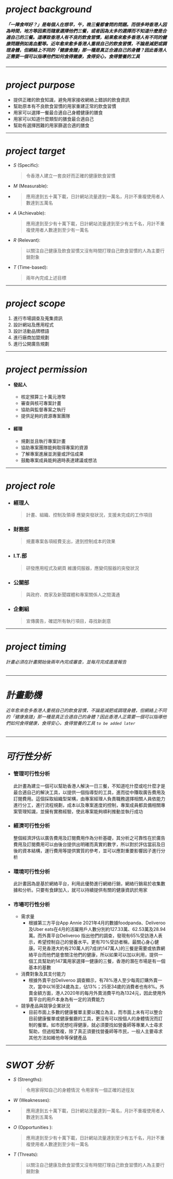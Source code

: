 
# *project background*
##### 「一陣食咩好？」是每個人在想早，午，晚三餐都會問的問題。而很多時香港人因為時間，地方等因素而隨意選擇他們三餐，或者因為太多的選擇而不知道什麼是合適自己的三餐。這導致香港人有不良的飲食習慣，結果愈來愈多香港人有不同的健康問題例如高血壓等。近年愈來愈多香港人重視自己的飲食習慣，不論是減肥或調理身體，但網絡上不同的「健康食譜」那一種是真正合適自己的身體？因此香港人正需要一個可以指導他們如何食得健康，食得安心，食得營養的工具

***

# *project purpose*
- 提供正確的飲食知識，避免用家接收網絡上錯誤的飲食資訊
- 幫助原本有不良飲食習慣的用家重建正常的飲食習慣
- 用家可以選擇一餐最合適自己身體健康的膳食
- 用家可以知道什麼類型的膳食最合適自己
- 幫助有選擇困難的用家篩選合適的膳食

***

# *project target*
- _*S*_ (Specific):  
  >令香港人建立一套良好而正確的健康飲食習慣
- _*M*_ (Measurable):
- >應用達到五十萬下載，日計網站流量達到一萬名，月計不重複使用者人數達到五萬名
- _*A*_ (Achievable):
  >應用達到至少有十萬下載，日計網站流量達到至少有五千名，月計不重複使用者人數達到至少有一萬名
- _*R*_ (Relevant):
  >以關注自己健康及飲食習慣又沒有時間打理自己飲食習慣的人為主要行銷對象
- _*T*_ (Time-based):
  >兩年內完成上述目標

***

# *project scope*
  1. 進行市場調查及蒐集資訊
  2. 設計網站及應用程式
  3. 設計活動品牌標語
  4. 進行廠商加盟規劃
  5. 進行公開廣告規劃

***

# *project permission*
- #### 發起人
  - 核定預算三十萬元港幣
  - 審查與核可專案計畫
  - 協助與監督專案之執行
  - 提供足夠的資源專案團隊

- #### 經理
  - 規劃並且執行專案計畫
  - 協助專案團隊能夠取得專案的資源
  - 了解專案進展並測量或評估成果
  - 鼓勵專案成員能夠適時表達建議或想法

***

# *project role*
- ### 經理人
  >計畫、組織、控制及領導
  >應變突發狀況，支援未完成的工作項目
- ### 財務部
  >規畫專案各項經費支出，達到控制成本的效果
- ### I.T.部
  >研發應用程式及網頁
  >維護伺服器，應變伺服器的突發狀況
- ### 公關部
  >與政府、商家及新聞媒體和專案關係人之間溝通
- ### 企劃組
  >宣傳廣告，確認所有執行項目，尋找新創意

***

# *project timing*
###### 計畫必須在計畫開始後兩年內完成審查，並每月完成進度報告

***

# *計畫動機*
###### 近年愈來愈多香港人重視自己的飲食習慣，不論是減肥或調理身體，但網絡上不同的「健康食譜」那一種是真正合適自己的身體？因此香港人正需要一個可以指導他們如何食得健康，食得安心，食得營養的工具 *```to be added later```*

***

# *可行性分析*
- ### 管理可行性分析
  此計畫為建立一個可以幫助香港人解決一日三餐，不知道吃什麼或吃什麼才是最合適自己的解決工具，以提供一個指導型的工具，進而從中賺取廣告費用及訂閱費用。這個採取組織型架構，由專案經理人負責職務選擇相關人員依能力進行分工，進行流程規劃，成本以及專案進度的控制，專案成員都具備相關專案管理知識，並擁有實務經驗，使此專案能夠順利推動並執行成功
- ### 經濟可行性分析
  整個經濟評估以廣告費用及訂閱費用作為分析基礎，其分析之可靠性在於廣告費用及訂閱費用可以由後台提供出明確而真實的數字，所以對於評估當前及日後的資本結構，運行費用等提供實質的參考，並可以應對重要影響因子進行分析
- ### 環境可行性分析
  此計畫因為是基於網絡平台，利用此優勢進行網絡行銷，網絡行銷易於收集數據和分析。只要有食肆加入，就可以持續提供有關的健康資訊於用家
- ### 市場可行性分析
  - 需求量
    - 根據第三方平台App Annie 2021年4月的數據foodpanda、Deliveroo及Uber eats在4月的活躍用戶人數分別約127.33萬、62.53萬及28.94萬。而外賣平台Deliveroo 指出他們的調查，發現有65%受訪港人表示，希望控制自己的營養水平。更有70%受訪者稱，最關心身心健康。可見香港大約有210萬人的7成(約147萬人)的三餐是需要或依靠網絡平台而他們是會關注他們的健康，所以如果可以加以利用，提供一個工具幫助約147萬用家選擇一健康的三餐，香港的潛在市場是有一個基本的基數
  - 消費對象及其支付能力
    - 根據外賣平台Deliveroo 調查顯示，有78%港人至少每周訂購外賣一次，當中以16至24歲為主，佔13%；25至34歲的消費者也有8%。外賣金額方面，港人2020年的每月外賣消費平均為1324元，因此使用外賣平台的用戶本身為有一定的消費能力
  - 競爭產品與競爭企業狀況
    - 目前市面上多數的健康餐單主要以獨立為主，而市面上未有可以整合目前健康餐單或健康餐廳的工具，更沒有可以按個人的身體情況而訂制的餐單。如市民想吃得健康，就必須要找如營養師等專業人士尋求幫助，但過程繁複，除了真正須要找營養師等市民，一般人主要尋求其他方法如維他命等保健產品

***

# *SWOT 分析*
- _*S*_ (Strengths):  
  >令用家得知自己的身體情況
  >令用家有一個正確的途徑友
- _*W*_ (Weaknesses):
- >應用達到五十萬下載，日計網站流量達到一萬名，月計不重複使用者人數達到五萬名
- _*O*_ (Opportunities ):
  >應用達到至少有十萬下載，日計網站流量達到至少有五千名，月計不重複使用者人數達到至少有一萬名
- _*T*_ (Threats):
  >以關注自己健康及飲食習慣又沒有時間打理自己飲食習慣的人為主要行銷對象
